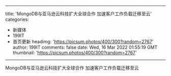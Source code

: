 
---
title: 'MongoDB与亚马逊云科技扩大全球合作 加速客户工作负载迁移至云'
categories: 
 - 新媒体
 - 199IT
 - 首页更新
headimg: 'https://picsum.photos/400/300?random=2767'
author: 199IT
comments: false
date: Wed, 16 Mar 2022 01:55:19 GMT
thumbnail: 'https://picsum.photos/400/300?random=2767'
---

<div>   
MongoDB与亚马逊云科技扩大全球合作 加速客户工作负载迁移至云  
</div>
            